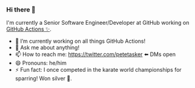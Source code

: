 ### Hi there 👋

I'm currently a Senior Software Engineer/Developer at GitHub working on [GitHub Actions ✨](https://github.com/features/actions).


- 🔭 I’m currently working on all things GitHub Actions!
- 💬 Ask me about anything!
- 📫 How to reach me: https://twitter.com/petetasker ⬅️ DMs open
- 😄 Pronouns: he/him
- ⚡ Fun fact: I once competed in the karate world championships for sparring! Won silver 🥈.
